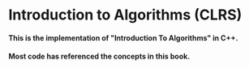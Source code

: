 # Introduction to Algorithms (CLRS)

#### This is the implementation of "Introduction To Algorithms" in C++.

#### Most code has referenced the concepts in this book.
